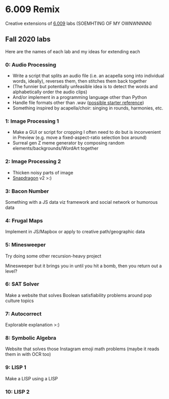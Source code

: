 # 6.009 Remix

Creative extensions of [6.009](https://py.mit.edu) labs (SOEMHTING OF MY OWNWNNNN)

## Fall 2020 labs

Here are the names of each lab and my ideas for extending each

### 0: Audio Processing

- Write a script that splits an audio file (i.e. an acapella song into individual words, ideally), reverses them, then stitches them back together
- (The funnier but potentially unfeasible idea is to detect the words and alphabetically order the audio clips)
- And/or implement in a programming language other than Python
- Handle file formats other than .wav ([possible starter reference](https://hackernoon.com/audio-handling-basics-how-to-process-audio-files-using-python-cli-jo283u3y))
- Something inspired by acapella/choir: singing in rounds, harmonies, etc.

### 1: Image Processing 1

- Make a GUI or script for cropping I often need to do but is inconvenient in Preview (e.g. move a fixed-aspect-ratio selection box around)
- Surreal gen Z meme generator by composing random elements/backgrounds/WordArt together

### 2: Image Processing 2

- Thicken noisy parts of image
- [Snapdragon](https://github.com/katmh/snapdragon) v2 >:)
 
### 3: Bacon Number

Something with a JS data viz framework and social network or humorous data

### 4: Frugal Maps

Implement in JS/Mapbox or apply to creative path/geographic data

### 5: Minesweeper

Try doing some other recursion-heavy project

Minesweeper but it brings you in until you hit a bomb, then you return out a level?

### 6: SAT Solver

Make a website that solves Boolean satisfiability problems around pop culture topics

### 7: Autocorrect

Explorable explanation >:)

### 8: Symbolic Algebra

Website that solves those Instagram emoji math problems (maybe it reads them in with OCR too)

### 9: LISP 1

Make a LISP using a LISP

### 10: LISP 2